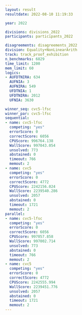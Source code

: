 ```yaml
---
layout: result
resultdate: 2022-08-10 11:19:33

year: 2022

divisions: divisions_2022
participants: participants_2022

disagreements: disagreements_2022
division: Equality+NonLinearArith
track: track_proof_exhibition
n_benchmarks: 6829
time_limit: 1200
mem_limit: 60
logics:
- AUFDTNIRA: 634
  AUFNIA: 3
  AUFNIRA: 549
  UFDTNIA: 1
  UFDTNIRA: 2012
  UFNIA: 3630

winner_seq: cvc5-lfsc
winner_par: cvc5-lfsc
sequential:
- name: cvc5-lfsc
  competing: "yes"
  errorScore: 0
  correctScore: 6056
  CPUScore: 996764.138
  WallScore: 997043.054
  unsolved: 773
  abstained: 0
  timeout: 766
  memout: 2
- name: cvc5
  competing: "yes"
  errorScore: 0
  correctScore: 4772
  CPUScore: 2242156.024
  WallScore: 2239540.286
  unsolved: 2057
  abstained: 0
  timeout: 1721
  memout: 2
parallel:
- name: cvc5-lfsc
  competing: "yes"
  errorScore: 0
  correctScore: 6056
  CPUScore: 997057.858
  WallScore: 997002.714
  unsolved: 773
  abstained: 0
  timeout: 766
  memout: 2
- name: cvc5
  competing: "yes"
  errorScore: 0
  correctScore: 4772
  CPUScore: 2242555.994
  WallScore: 2239451.776
  unsolved: 2057
  abstained: 0
  timeout: 1721
  memout: 2
---
```

